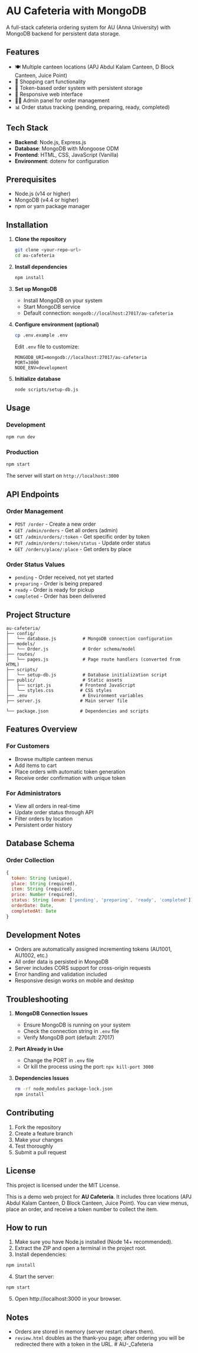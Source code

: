 # AU Cafeteria with MongoDB

A full-stack cafeteria ordering system for AU (Anna University) with MongoDB backend for persistent data storage.

## Features

- 🍽️ Multiple canteen locations (APJ Abdul Kalam Canteen, D Block Canteen, Juice Point)
- 🛒 Shopping cart functionality
- 🎫 Token-based order system with persistent storage
- 📱 Responsive web interface
- 👨‍💼 Admin panel for order management
- 📊 Order status tracking (pending, preparing, ready, completed)

## Tech Stack

- **Backend**: Node.js, Express.js
- **Database**: MongoDB with Mongoose ODM
- **Frontend**: HTML, CSS, JavaScript (Vanilla)
- **Environment**: dotenv for configuration

## Prerequisites

- Node.js (v14 or higher)
- MongoDB (v4.4 or higher)
- npm or yarn package manager

## Installation

1. **Clone the repository**
   ```bash
   git clone <your-repo-url>
   cd au-cafeteria
   ```

2. **Install dependencies**
   ```bash
   npm install
   ```

3. **Set up MongoDB**
   - Install MongoDB on your system
   - Start MongoDB service
   - Default connection: `mongodb://localhost:27017/au-cafeteria`

4. **Configure environment (optional)**
   ```bash
   cp .env.example .env
   ```
   Edit `.env` file to customize:
   ```env
   MONGODB_URI=mongodb://localhost:27017/au-cafeteria
   PORT=3000
   NODE_ENV=development
   ```

5. **Initialize database**
   ```bash
   node scripts/setup-db.js
   ```

## Usage

### Development
```bash
npm run dev
```

### Production
```bash
npm start
```

The server will start on `http://localhost:3000`

## API Endpoints

### Order Management
- `POST /order` - Create a new order
- `GET /admin/orders` - Get all orders (admin)
- `GET /admin/orders/:token` - Get specific order by token
- `PUT /admin/orders/:token/status` - Update order status
- `GET /orders/place/:place` - Get orders by place

### Order Status Values
- `pending` - Order received, not yet started
- `preparing` - Order is being prepared
- `ready` - Order is ready for pickup
- `completed` - Order has been delivered

## Project Structure

```
au-cafeteria/
├── config/
│   └── database.js          # MongoDB connection configuration
├── models/
│   └── Order.js             # Order schema/model
├── routes/
│   └── pages.js             # Page route handlers (converted from HTML)
├── scripts/
│   └── setup-db.js          # Database initialization script
├── public/                  # Static assets
│   ├── script.js           # Frontend JavaScript
│   └── styles.css          # CSS styles
├── .env                     # Environment variables
├── server.js               # Main server file

└── package.json            # Dependencies and scripts
```

## Features Overview

### For Customers
- Browse multiple canteen menus
- Add items to cart
- Place orders with automatic token generation
- Receive order confirmation with unique token

### For Administrators
- View all orders in real-time
- Update order status through API
- Filter orders by location
- Persistent order history

## Database Schema

### Order Collection
```javascript
{
  token: String (unique),
  place: String (required),
  item: String (required),
  price: Number (required),
  status: String (enum: ['pending', 'preparing', 'ready', 'completed']),
  orderDate: Date,
  completedAt: Date
}
```

## Development Notes

- Orders are automatically assigned incrementing tokens (AU1001, AU1002, etc.)
- All order data is persisted in MongoDB
- Server includes CORS support for cross-origin requests
- Error handling and validation included
- Responsive design works on mobile and desktop

## Troubleshooting

1. **MongoDB Connection Issues**
   - Ensure MongoDB is running on your system
   - Check the connection string in `.env` file
   - Verify MongoDB port (default: 27017)

2. **Port Already in Use**
   - Change the PORT in `.env` file
   - Or kill the process using the port: `npx kill-port 3000`

3. **Dependencies Issues**
   ```bash
   rm -rf node_modules package-lock.json
   npm install
   ```

## Contributing

1. Fork the repository
2. Create a feature branch
3. Make your changes
4. Test thoroughly
5. Submit a pull request

## License

This project is licensed under the MIT License.

This is a demo web project for **AU Cafeteria**. It includes three locations (APJ Abdul Kalam Canteen, D Block Canteen, Juice Point). You can view menus, place an order, and receive a token number to collect the item.

## How to run
1. Make sure you have Node.js installed (Node 14+ recommended).
2. Extract the ZIP and open a terminal in the project root.
3. Install dependencies:

```bash
npm install
```

4. Start the server:

```bash
npm start
```

5. Open http://localhost:3000 in your browser.

## Notes
- Orders are stored in memory (server restart clears them).
- `review.html` doubles as the thank-you page; after ordering you will be redirected there with a token in the URL.
#   A U - _ C a f e t e r i a 
 
